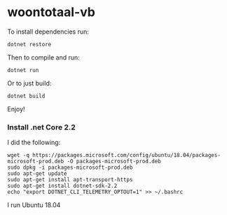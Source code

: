 # woontotaal-vb

To install dependencies run:

    dotnet restore

Then to compile and run:

    dotnet run

Or to just build:

    dotnet build

Enjoy!

### Install .net Core 2.2

I did the following:

    wget -q https://packages.microsoft.com/config/ubuntu/18.04/packages-microsoft-prod.deb -O packages-microsoft-prod.deb
    sudo dpkg -i packages-microsoft-prod.deb
    sudo apt-get update
    sudo apt-get install apt-transport-https
    sudo apt-get install dotnet-sdk-2.2
    echo "export DOTNET_CLI_TELEMETRY_OPTOUT=1" >> ~/.bashrc

I run Ubuntu 18.04